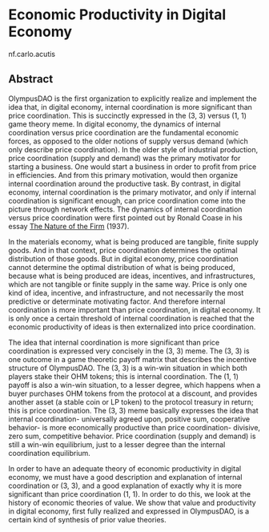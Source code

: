 # Economic Productivity in Digital Economy

nf.carlo.acutis

## Abstract

OlympusDAO is the first organization to explicitly realize and implement the idea
that, in digital economy, internal coordination is more significant than price
coordination. This is succinctly expressed in the (3, 3) versus (1, 1) game theory
meme. In digital economy, the dynamics of internal coordination versus price coordination
are the fundamental economic forces, as opposed to the older notions of supply
versus demand (which only describe price coordination). In the older style of industrial
production, price coordination (supply and demand) was the primary motivator for
starting a business. One would start a business in order to profit from price in
efficiencies. And from this primary motivation, would then organize internal coordination
around the productive task. By contrast, in digital economy, internal coordination
is the primary motivator, and only if internal coordination is significant enough,
can price coordination come into the picture through network effects. The dynamics
of internal coordination versus price coordination were first pointed out by Ronald
Coase in his essay [The Nature of the Firm](http://lib.cufe.edu.cn/upload_files/other/4_20140515034803_1%20Coase,%20R.H.%EF%BC%881937%EF%BC%89%20The%20Nature%20of%20the%20Firm.pdf)
(1937).

In the materials economy, what is being produced are tangible, finite supply goods.
And in that context, price coordination determines the optimal distribution of
those goods. But in digital economy, price coordination cannot determine the optimal
distribution of what is being produced, because what is being produced are ideas,
incentives, and infrastructures, which are not tangible or finite supply in the
same way. Price is only one kind of idea, incentive, and infrastructure, and not
necessarily the most predictive or determinate motivating factor. And therefore
internal coordination is more important than price coordination, in digital economy.
It is only once a certain threshold of internal coordination is reached that the
economic productivity of ideas is then externalized into price coordination.

The idea that internal coordination is more significant than price coordination
is expressed very concisely in the (3, 3) meme. The (3, 3) is one outcome in a game
theoretic payoff matrix that describes the incentive structure of OlympusDAO. The
(3, 3) is a win-win situation in which both players stake their OHM tokens; this
is internal coordination. The (1, 1) payoff is also a win-win situation, to a lesser
degree, which happens when a buyer purchases OHM tokens from the protocol at a
discount, and provides another asset (a stable coin or LP token) to the protocol
treasury in return; this is price coordination. The (3, 3) meme basically expresses
the idea that internal coordination- universally agreed upon, positive sum, cooperative
behavior- is more economically productive than price coordination- divisive, zero
sum, competitive behavior. Price coordination (supply and demand) is still a win-win
equilibrium, just to a lesser degree than the internal coordination equilibrium.

In order to have an adequate theory of economic productivity in digital economy,
we must have a good description and explanation of internal coordination or (3, 3),
and a good explanation of exactly why it is more significant than price coordination
(1, 1). In order to do this, we look at the history of economic theories of value.
We show that value and productivity in digital economy, first fully realized and
expressed in OlympusDAO, is a certain kind of synthesis of prior value theories.
